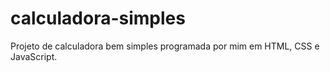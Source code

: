 # calculadora-simples
Projeto de calculadora bem simples programada por mim em HTML, CSS e JavaScript. 
